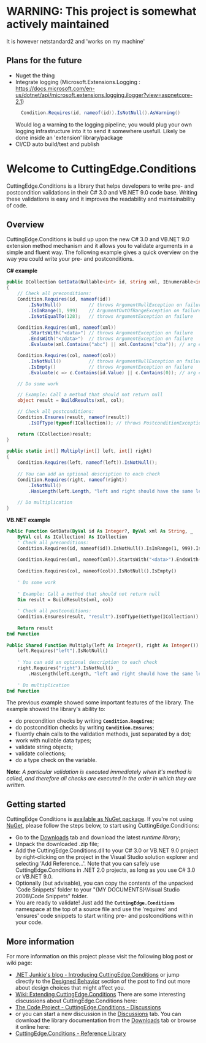 # WARNING: This project is somewhat actively maintained

It is however netstandard2 and 'works on my machine'

## Plans for the future

* Nuget the thing
* Integrate logging (Microsoft.Extensions.Logging : https://docs.microsoft.com/en-us/dotnet/api/microsoft.extensions.logging.ilogger?view=aspnetcore-2.1) 
  ``` c#
    Condition.Requires(id, nameof(id)).IsNotNull().AsWarning()  
  ```
  Would log a warning to the logging pipeline; you would plug your own logging infrastructure into it to send it somewhere usefull.
  Likely be done inside an 'extension' library/package
* CI/CD auto build/test and publish

# Welcome to CuttingEdge.Conditions
CuttingEdge.Conditions is a library that helps developers to write pre- and postcondition validations in their C# 3.0 and VB.NET 9.0 code base. Writing these validations is easy and it improves the readability and maintainability of code.
## Overview
CuttingEdge.Conditions is build up upon the new C# 3.0 and VB.NET 9.0 extension method mechanism and it allows you to validate arguments in a simple and fluent way. The following example gives a quick overview on the way you could write your pre- and postconditions.

**C# example**
``` c#
public ICollection GetData(Nullable<int> id, string xml, IEnumerable<int> col)
{
    // Check all preconditions:
    Condition.Requires(id, nameof(id))
        .IsNotNull()          // throws ArgumentNullException on failure
        .IsInRange(1, 999)    // ArgumentOutOfRangeException on failure
        .IsNotEqualTo(128);   // throws ArgumentException on failure

    Condition.Requires(xml, nameof(xml))
        .StartsWith("<data>") // throws ArgumentException on failure
        .EndsWith("</data>")  // throws ArgumentException on failure
        .Evaluate(xml.Contains("abc") || xml.Contains("cba")); // arg ex

    Condition.Requires(col, nameof(col))
        .IsNotNull()          // throws ArgumentNullException on failure
        .IsEmpty()            // throws ArgumentException on failure
        .Evaluate(c => c.Contains(id.Value) || c.Contains(0)); // arg ex

    // Do some work

    // Example: Call a method that should not return null
    object result = BuildResults(xml, col);

    // Check all postconditions:
    Condition.Ensures(result, nameof(result))
        .IsOfType(typeof(ICollection)); // throws PostconditionException on failure

    return (ICollection)result;
}
    
public static int[] Multiply(int[] left, int[] right)
{
    Condition.Requires(left, nameof(left)).IsNotNull();
    
    // You can add an optional description to each check
    Condition.Requires(right, nameof(right))
        .IsNotNull()
        .HasLength(left.Length, "left and right should have the same length");
    
    // Do multiplication
}
```

**VB.NET example**
``` vb
Public Function GetData(ByVal id As Integer?, ByVal xml As String, _
    ByVal col As ICollection) As ICollection
    ' Check all preconditions:
    Condition.Requires(id, nameof(id)).IsNotNull().IsInRange(1, 999).IsNotEqualTo(128)
    
    Condition.Requires(xml, nameof(xml)).StartsWith("<data>").EndsWith("</data>")
    
    Condition.Requires(col, nameof(col)).IsNotNull().IsEmpty()
    
    ' Do some work
   
    ' Example: Call a method that should not return null
    Dim result = BuildResults(xml, col)
    
    ' Check all postconditions:
    Condition.Ensures(result, "result").IsOfType(GetType(ICollection))
    
    Return result
End Function
    
Public Shared Function Multiply(left As Integer(), right As Integer()) As Integer()
    left.Requires("left").IsNotNull()
    
    ' You can add an optional description to each check
    right.Requires("right").IsNotNull() _
        .HasLength(left.Length, "left and right should have the same length")
    
    ' Do multiplication
End Function
```

The previous example showed some important features of the library. The example showed the library's ability to:

* do precondition checks by writing **`Condition.Requires`**;
* do postcondition checks by writing **`Condition.Ensures`**;
* fluently chain calls to the validation methods, just separated by a dot;
* work with nullable data types;
* validate string objects;
* validate collections;
* do a type check on the variable.

**Note:** _A particular validation is executed immediately when it's method is called, and therefore all checks are executed in the order in which they are written._

## Getting started
CuttingEdge Conditions is [available as NuGet package](http://nuget.org/List/Packages/CuttingEdge.Conditions). If you're not using [NuGet](http://nuget.org), please follow the steps below, to start using CuttingEdge.Conditions:
* Go to the [Downloads](http://conditions.codeplex.com/Release/ProjectReleases.aspx#ReleaseFiles) tab and download the latest _runtime library_;
* Unpack the downloaded .zip file;
* Add the CuttingEdge.Conditions.dll to your C# 3.0 or VB.NET 9.0 project by right-clicking on the project in the Visual Studio solution explorer and selecting 'Add Reference...'. Note that you can safely use CuttingEdge.Conditions in .NET 2.0 projects, as long as you use C# 3.0 or VB.NET 9.0.
* Optionally (but advisable), you can copy the contents of the unpacked 'Code Snippets' folder to your "{MY DOCUMENTS}\Visual Studio 2008\Code Snippets" folder.
* You are ready to validate! Just add the **`CuttingEdge.Conditions`** namespace at the top of a source file and use the 'requires' and 'ensures' code snippets to start writing pre- and postconditions within your code.

## More information
For more information on this project please visit the following blog post or wiki page:
* [.NET Junkie's blog - Introducing CuttingEdge.Conditions](http://www.cuttingedge.it/blogs/steven/pivot/entry.php?id=38) or jump directly to the [Designed Behavior](http://www.cuttingedge.it/blogs/steven/pivot/entry.php?id=38#Designed_Behavior) section of the post to find out more about design choices that might affect you.
* [Wiki: Extending CuttingEdge.Conditions](https://github.com/dotnetjunkie/cuttingedge.conditions/wiki/Extending-CuttingEdge.Conditions)
There are some interesting discussions about CuttingEdge.Conditions here:
* [The Code Project - CuttingEdge.Conditions - Discussions](http://www.codeproject.com/KB/library/conditions.aspx#_comments)
* or you can start a new discussion in the [Discussions](http://conditions.codeplex.com/Thread/List.aspx) tab.
You can download the library documentation from the [Downloads](http://conditions.codeplex.com/Release/ProjectReleases.aspx) tab or browse it online here:
* [CuttingEdge.Conditions - Reference Library](http://conditions.cuttingedge.it/ReferenceLibrary/)
